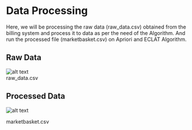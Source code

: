 
# Data Processing

Here, we will be processing the raw data (raw_data.csv) obtained from the billing system and process it to data as per the need of the Algorithm. And run the processed file (marketbasket.csv) on Apriori and ECLAT Algorithm.

## Raw Data

![alt text](https://i.ibb.co/m8v0j64/12-09-2022-00-44-20-REC.png)                                                                                                         
raw_data.csv

## Processed Data

![alt text](https://i.ibb.co/gVFfntD/12-09-2022-00-50-10-REC.png)

marketbasket.csv
